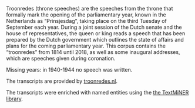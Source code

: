 Troonredes (throne speeches) are the speeches from the throne that formally mark the opening of the parliamentary year, known in the Netherlands as “Prinsjesdag”, taking place on the third Tuesday of September each year. During a joint session of the Dutch senate and the house of representatives, the queen or king reads a speech that has been prepared by the Dutch government which outlines the state of affairs and plans for the coming parliamentary year. This corpus contains the “troonredes” from 1814 until 2018, as well as some inaugural addresses, which are speeches given during coronation.

Missing years: in 1940-1944 no speech was written.

The transcripts are provided by [troonredes.nl](https://www.troonredes.nl).

The transcripts were enriched with named entities using the [the TextMiNER library](https://github.com/CentreForDigitalHumanities/TextMiNER).
